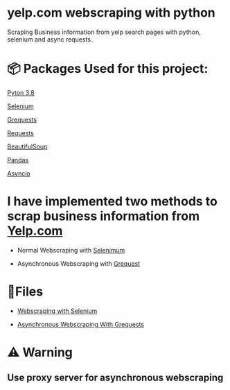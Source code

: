 # yelp.com webscraping with python
Scraping Business information from yelp search pages with python, selenium and async requests.

# :package: Packages Used for this project:

[Pyton 3.8](https://www.python.org)

[Selenium](https://www.selenium.dev/)

[Grequests](https://pypi.org/project/grequests/)

[Requests](https://pypi.org/project/requests/)

[BeautifulSoup](https://www.crummy.com/software/BeautifulSoup/bs4/doc/)

[Pandas](https://pandas.pydata.org/)

[Asyncio](https://docs.python.org/3/library/asyncio.html)

# I have implemented two methods to scrap business information from [Yelp.com](https://www.yelp.com)

* Normal Webscraping with [Selenimum](https://www.selenium.dev/)

* Asynchronous Webscraping with [Grequest](https://pypi.org/project/grequests/)

# :file_folder:Files

* [Webscraping with Selenium](https://github.com/FayzulSaimun/yelp-webscraping-python/blob/master/yelp_scrap.py)

* [Asynchronous Webscraping With Grequests](https://github.com/FayzulSaimun/yelp-webscraping-python/blob/master/yelp_scrap_async.py)

# :warning: Warning
## Use proxy server for asynchronous webscraping

